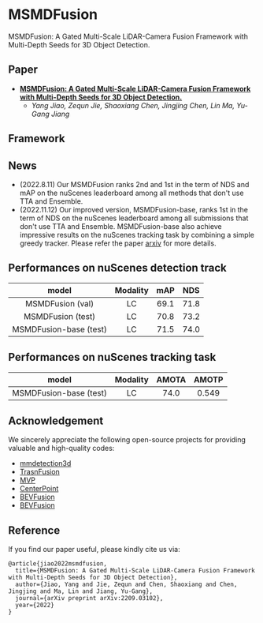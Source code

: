 # MSMDFusion
MSMDFusion: A Gated Multi-Scale LiDAR-Camera Fusion Framework with Multi-Depth Seeds for 3D Object Detection.

## Paper
- **[MSMDFusion: A Gated Multi-Scale LiDAR-Camera Fusion Framework with Multi-Depth Seeds for 3D Object Detection.](https://arxiv.org/abs/2209.03102)**
  - *Yang Jiao, Zequn Jie, Shaoxiang Chen, Jingjing Chen, Lin Ma, Yu-Gang Jiang*

## Framework

## News
- (2022.8.11) Our MSMDFusion ranks 2nd and 1st in the term of NDS and mAP on the nuScenes leaderboard among all methods that don't use TTA and Ensemble. 
- (2022.11.12) Our improved version, MSMDFusion-base, ranks 1st in the term of NDS on the nuScenes leaderboard among all submissions that don't use TTA and Ensemble. MSMDFusion-base also achieve impressive results on the nuScenes tracking task by combining a simple greedy tracker. Please refer the paper [arxiv](https://arxiv.org/abs/2209.03102) for more details.

## Performances on nuScenes detection track
|  model   | Modality | mAP | NDS | 
|  :----:  | :----:  |  :----:  |  :----:  |
| MSMDFusion (val)  | LC | 69.1 | 71.8 |
| MSMDFusion (test)  | LC | 70.8 | 73.2 |
| MSMDFusion-base (test) | LC | 71.5 | 74.0 |

## Performances on nuScenes tracking task
|  model   | Modality | AMOTA | AMOTP | 
|  :----:  | :----:  |  :----:  |  :----:  |
| MSMDFusion-base (test)  | LC | 74.0 | 0.549 |

## Acknowledgement
We sincerely appreciate the following open-source projects for providing valuable and high-quality codes: 
- [mmdetection3d](https://github.com/open-mmlab/mmdetection3d)
- [TrasnFusion](https://github.com/XuyangBai/TransFusion)
- [MVP](https://github.com/tianweiy/MVP)
- [CenterPoint](https://github.com/tianweiy/CenterPoint)
- [BEVFusion](https://github.com/ADLab-AutoDrive/BEVFusion)
- [BEVFusion](https://github.com/mit-han-lab/bevfusion)
## Reference
If you find our paper useful, please kindly cite us via:
```
@article{jiao2022msmdfusion,
  title={MSMDFusion: A Gated Multi-Scale LiDAR-Camera Fusion Framework with Multi-Depth Seeds for 3D Object Detection},
  author={Jiao, Yang and Jie, Zequn and Chen, Shaoxiang and Chen, Jingjing and Ma, Lin and Jiang, Yu-Gang},
  journal={arXiv preprint arXiv:2209.03102},
  year={2022}
}
```

